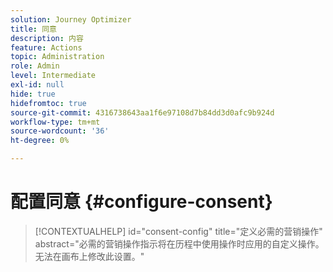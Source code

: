 ```yaml
---
solution: Journey Optimizer
title: 同意
description: 内容
feature: Actions
topic: Administration
role: Admin
level: Intermediate
exl-id: null
hide: true
hidefromtoc: true
source-git-commit: 4316738643aa1f6e97108d7b84dd3d0afc9b924d
workflow-type: tm+mt
source-wordcount: '36'
ht-degree: 0%

---
```


# 配置同意 {#configure-consent}

>[!CONTEXTUALHELP]
>id="consent-config"
>title="定义必需的营销操作"
>abstract="必需的营销操作指示将在历程中使用操作时应用的自定义操作。 无法在画布上修改此设置。"
